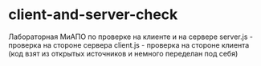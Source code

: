 # client-and-server-check
Лабораторная МиАПО по проверке на клиенте и на сервере
server.js - проверка на стороне сервера
client.js - проверка на стороне клиента
(код взят из открытых источников и немного переделан под себя)
